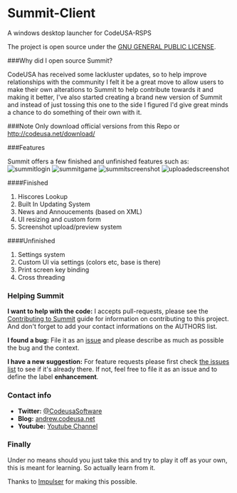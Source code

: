 Summit-Client
=============

A windows desktop launcher for CodeUSA-RSPS


The project is open source under the [GNU GENERAL PUBLIC LICENSE](https://github.com/Codeusa/Summit-Client/blob/master/LICENSE).

###Why did I open source Summit?

CodeUSA has received some lackluster updates, so to help improve relationships with the community I felt it be a great move to allow users to make their own alterations to Summit to help contribute towards it and making it better, I've also started creating a brand new version of Summit and instead of just tossing this one to the side I figured I'd give great minds a chance to do something of their own with it.

###Note 
Only download official versions from this Repo or http://codeusa.net/download/


###Features 

Summit offers a few finished and unfinished features such as:
![summitlogin](http://i.imgur.com/moNCPKU.png "Summit Login")
![summitgame](http://i.imgur.com/RvJpKEy.png "Summit Game")
![summitscreenshot](http://i.imgur.com/4Al2RIl.png "Summit screenshot")
![uploadedscreenshot](http://i.imgur.com/aHTlzTw.png "Uploaded")

####Finished 
1. Hiscores Lookup
2. Built In Updating System
3. News and Annoucements (based on XML)
4. UI resizing and custom form
5. Screenshot upload/preview system

####Unfinished
1. Settings system
2. Custom UI via settings (colors etc, base is there)
3. Print screen key binding
4. Cross threading


### Helping Summit 

**I want to help with the code:** I accepts pull-requests, please see the [Contributing to Summit](https://github.com/Codeusa/Summit-Client/blob/master/CONTRIBUTING.md) guide for information on contributing to this project. And don't forget to add your contact informations on the AUTHORS list.

**I found a bug:** File it as an [issue](https://github.com/Codeusa/Summit-Client/issues) and please describe as much as possible the bug and the context.

**I have a new suggestion:** For feature requests please first check [the issues list](https://github.com/Codeusa/Summit-Client/issues) to see if it's already there. If not, feel free to file it as an issue and to define the label **enhancement**.

### Contact info

* **Twitter:** [@CodeusaSoftware](https://twitter.com/codeusasoftware)
* **Blog:** [andrew.codeusa.net](http://andrew.codeusa.net)
* **Youtube:** [Youtube Channel](http://www.youtube.com/codeusasoftware)

### Finally 

Under no means should you just take this and try to play it off as your own, this is meant for learning. So actually learn from it. 

Thanks to [Impulser](https://github.com/Impulser) for making this possible. 

